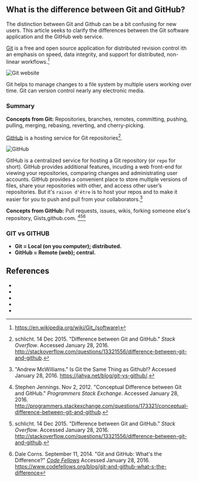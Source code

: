 ## What is the difference between Git and GitHub?

The distinction between Git and Github can be a bit confusing for new users. This article seeks to clarify the differences between the Git software application and the GitHub web service.

[Git](https://git-scm.com/) is a free and open source application for distributed revision control ith an emphasis on speed, data integrity, and support for distributed, non-linear workflows.[^wikipedia]

![Git website](https://dgosxlrnzhofi.cloudfront.net/custom_page_images/245/page_images/Git.png?1410459900)

Git helps to manage changes to a file system by multiple users working over time. Git can version control nearly any electronic media.

### Summary

**Concepts from Git:** Repositories, branches, remotes, committing, pushing, pulling, merging, rebasing, reverting, and cherry-picking.

[GitHub](https://github.com/) is a hosting service for Git repositories[^schlicht].

![GitHub](https://dgosxlrnzhofi.cloudfront.net/custom_page_images/246/page_images/GitHub.png?1410459913)

GitHub is a centralized service for hosting a Git repository (or `repo` for short). GitHub provides additional features, incuding a web front-end for viewing your repositories, comparing changes and administrating user accounts.  GitHub provides a convenient place to store multiple versions of files, share your repositories with other, and access other user’s repositories. But it's `raison d'être` is to host your repos and to make it easier for you to push and pull from your collaborators.[^mcwilliams]

**Concepts from GitHub:** Pull requests, issues, wikis, forking someone else's repository, Gists,github.com. [^jennings][^schlicht][^corns]


### GIT vs GITHUB

* <strong> Git = Local (on you computer); distributed.</strong> 
* <strong> GitHub = Remote (web); central.</strong> 


## References

* [^mcwilliams]:"Andrew McWilliams." Is Git the Same Thing as Github!? Accessed January 28, 2016. https://jahya.net/blog/git-vs-github/. 
* [^jennings]: Stephen Jennings. Nov 2, 2012.  "Conceptual Difference between Git and GitHub." *Programmers Stack Exchange*. Accessed January 28, 2016. http://programmers.stackexchange.com/questions/173321/conceptual-difference-between-git-and-github.
* [^schlicht]: schlicht. 14 Dec 2015. "Difference between Git and GitHub." *Stack Overflow*. Accessed January 28, 2016. http://stackoverflow.com/questions/13321556/difference-between-git-and-github. 
* [^corns]: Dale Corns. September 11, 2014. "Git and GitHub: What's the Difference?" *[Code Fellows](https://www.codefellows.org/blog/git-and-github-what-s-the-difference)*  Accessed January 28, 2016. https://www.codefellows.org/blog/git-and-github-what-s-the-difference
* [^wikipedia]: https://en.wikipedia.org/wiki/Git_(software)



